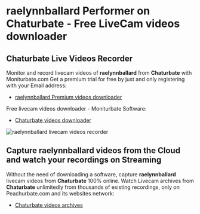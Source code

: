 # raelynnballard Performer on Chaturbate - Free LiveCam videos downloader

## Chaturbate Live Videos Recorder

Monitor and record livecam videos of **raelynnballard** from **Chaturbate** with Moniturbate.com
Get a premium trial for free by just and only registering with your Email address:
* [raelynnballard Premium videos downloader](https://moniturbate.com/request-demo-licence-key.html)

Free livecam videos downloader - Moniturbate Software:
* [Chaturbate videos downloader](https://moniturbate.com/moniturbate-download-software.html)

![raelynnballard livecam videos recorder](https://peachurnet.com/templates/moniturbate-software.png)


## Capture raelynnballard videos from the Cloud and watch your recordings on Streaming

Without the need of downloading a software, capture **raelynnballard** livecam videos from **Chaturbate** 100% online.
Watch Livecam archives from **Chaturbate** unlimitedly from thousands of existing recordings, only on Peachurbate.com and its websites network:
* [Chaturbate videos archives](https://peachurnet.com/)